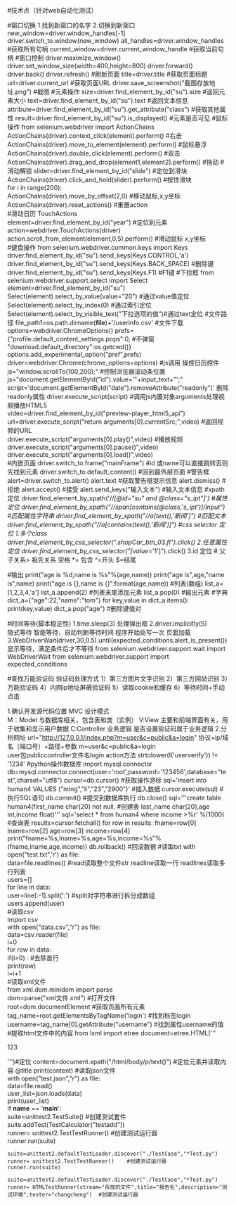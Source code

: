 #技术点（针对web自动化测试）

#窗口切换
1.找到新窗口的名字
2.切换到新窗口
new_window=driver.window_handles[-1]
driver.switch_to.window(new_window)
all_handles=driver.window_handles                #获取所有句柄
current_window=driver.current_window_handle      #获取当前句柄
#窗口控制
driver.maximize_window()
driver.set_window_size(width=400,height=800)
driver.forward()
driver.back()
driver.refresh()  #刷新页面
title=driver.title             #获取页面标题
url=driver.current_url         #获取页面URL
driver.save_screenshot("截图存放地址.png")    #截图
#元素操作
size=driver.find_element_by_id("su").size         #返回元素大小
text=driver.find_element_by_id("su").text         #返回文本信息
attribute=driver.find_element_by_id("su").get_attribute("class")  #获取其他属性
result=driver.find_element_by_id("su").is_displayed()        #元素是否可见
#鼠标操作
from selenium.webdriver import ActionChains
ActionChains(driver).context_click(element).perform()    #右击
ActionChains(driver).move_to_element(element).perform()  #鼠标悬浮
ActionChains(driver).double_click(element).perform()     #双击
ActionChains(driver).drag_and_drop(element1,element2).perform()    #拖动
#滑动解锁
slider=driver.find_element_by_id("slide")               #定位到滑块   
ActionChains(driver).click_and_hold(slider).perform()   #按住滑块    
for i in range(200):                                             
    ActionChains(driver).move_by_offset(2,0)       #移动鼠标,x,y坐标   
    ActionChains(driver).reset_actions()           #重置action     
#滑动日历  TouchActions                                                               
element=driver.find_element_by_id("year")          #定位到元素             
action=webdriver.TouchActions(driver)                                 
action.scroll_from_element(element,0,5).perform()  #滑动鼠标 x,y坐标        
#键盘操作
from selenium.webdriver.common.keys import Keys
driver.find_element_by_id("su").send_keys(Keys.CONTROL,'a')
driver.find_element_by_id("su").send_keys(Keys.BACK_SPACE)  #删除键
driver.find_element_by_id("su").send_keys(Keys.F1)          #F1键
#下拉框
from selenium.webdriver.support.select import Select
element=driver.find_element_by_id("su")
Select(element).select_by_value(value="20")           #通过value值定位
Select(element).select_by_index(0)                    #通过索引定位
Select(element).select_by_visible_text("下拉选项的值")#通过text定位
#文件路径
file_path1=os.path.dirname(__file__)+'/userinfo.csv'
#文件下载
options=webdriver.ChromeOptions()
prefs={"profile.default_content_settings.pops":0,  #不弹窗
       "download.default_directory":os.getcwd()} 
options.add_experimental_option("pref",prefs)
driver=webdriver.Chrome(chrome_options=options)
#js调用   操控日历控件
js="window.scrollTo(100,200);"   #控制浏览器滚动条位置
js="document.getElementById("id").value='"+input_text+"';"
script='document.getElementById("date").removeAttribute("readonly")'  删除readonly属性
driver.execute_script(script)
#调用js内置对象arguments处理视频播放HTML5                                                    
video=driver.find_element_by_id("preview-player_html5_api")                      
url=driver.execute_script("return arguments[0].currentSrc;",video) #返回视频的URL     
driver.execute_script("arguments[0].play()",video)                #播放视频          
driver.execute_script("arguments[0].pause()",video)                              
driver.execute_script("arguments[0].load()",video)                               
#内嵌页面
driver.switch_to.frame("mainFrame")    #id 或name可以直接跳转否则先找到元素
driver.switch_to.default_content()     #回到最外层页面
#警告框
alert=driver.switch_to.alert()
alert.text                  #获取警告框提示信息
alert.dismiss()             #拒绝
alert.accept()              #接受
alert.send_keys("输入文本") #输入文本信息
#xpath定位
driver.find_element_by_xpath('//*[@id="su" and @class="s_ipt"]') #属性定位
driver.find_element_by_xpath("//span[contains(@class,'s_ipt')]/input") #匹配属性字符串
driver.find_element_by_xpath("//a[text(),'新闻']")             #匹配文本
driver.find_element_by_xpath("//a[contains(text(),'新闻')]")
#css selector 定位
1.多个class  driver.find_element_by_css_selector(".shopCar_btn_03.fl").click()
2.任意属性定位 driver.find_element_by_css_selector("[value*='1']").click() 
3.id 定位  #   父子关系>  祖先关系  空格  *= 包含 ^=开头 $=结尾

#输出
print("age is %d,name is %s"%(age,name))
print("age is",age,"name is",name)
print("age is {},name is {}".format(age,name))
#列表(数组)
list_a=[1,2,3,4,'a']
list_a.append(2)   #列表末尾添加元素
list_a.pop(0)      #输出元素
#字典
dict_a={"age":22,"name":"tom"}
for key,value in dict_a.items():
    print(key,value)
dict_a.pop("age")  #删除键值对

#时间等待(脚本稳定性)
1.time.sleep(3)          处理弹出框
2.driver.implicitly(5)   
隐式等待  智能等待，自动判断等待时间 程序开始处写一次 页面加载
3.WebDriverWait(driver,30,0.5).until(expected_conditions.alert_is_present()) 
显示等待，满足条件后才不等待
  from selenium.webdriver.support.wait import WebDriverWait
  from selenium.webdriver.support import expected_conditions
 
 #查找万能验证码
验证码处理方式
1）第三方图片文字识别
2）第三方网站识别
3）万能验证码
4）内网ip地址屏蔽验证码
5）读取cookie和缓存
6）等待时间+手动点击

1.确认开发源代码位置            MVC 设计模式  
M：Model 与数据库相关，包含表和类（实例）
V:View  主要和前端界面有关，用于收集和显示用户数据
C:Controller   业务逻辑
是否设置验证码属于业务逻辑
2.分析网址 
url="http://127.0.0.1/index.php?m=user&c=public&a=login"
协议+ip/域名（端口号）+路径+参数
m=user&c=public&a=login  
user包publiccontroller文件名login action方法
strtolower(I('userverify')) != '1234'
#python操作数据库
import mysql.connector
db=mysql.connector.connect(user='root',password='123456',database="test",charset="utf8")
cursor=db.cursor() #获取操作游标
sql='insert  into human4 VALUES ("ming","li","23","2900")'  #插入数据
cursor.execute(sql)  #执行SQL语句
db.commit()  #提交到数据库执行
db.close() 
sql='''create table human4(first_name char(20) not null,  #创建表
last_name char(20),age int,income float)'''
sql='select * from human4 where income >%r' %(1000)  #查询表
results=cursor.fetchall()
for row in results:
    fname=row[0]
    lname=row[2]
    age=row[3]
    income=row[4]
    print("fname=%s,lname=%s,age=%s,income=%s"%(fname,lname,age,income))
db.rollback()  #回滚数据
#读取txt
with open("test.txt",'r') as file:                                                                     
    data=file.readlines()       #read读取整个文件str readline读取一行 readlines读取多行列表                                                                                                       
    users=[]                                                                                           
    for line in data:                                                                                  
        user=line[:-1].split(':')    #split对字符串进行拆分成数组                                                 
        users.append(user)    
#读取csv                                                                         
import csv                                                       
with open("data.csv","r") as file:                               
    data=csv.reader(file)                                        
    i=0                                                          
    for row in data:                                             
        if(i>0) :              #去除首行                             
            print(row)                                           
        i=i+1                                                    
#读取xml文件                                                          
from xml.dom.minidom import parse                                 
dom=parse("xml文件.xml")    #打开文件                                   
root=dom.documentElement     #获取页面所有元素                            
tag_name=root.getElementsByTagName('login')      #找到标签login       
username=tag_name[0].getAttribute("username")    #找到属性username的值 
#提取html文件中的内容
from lxml import etree
document=etree.HTML('''<html lang="en"><body><p>123</p></body></html>''')#定位
content=document.xpath("/html/body/p/text()")    #定位元素并读取内容  @title
print(content) 
#读取json文件                                                 
with open("test.json","r") as file:                       
    data=file.read()                                      
user_list=json.loads(data)                                
print(user_list)       
if __name__ == '__main__':                                                                                     
    suite=unittest2.TestSuite()            #创建测试套件                                                             
    suite.addTest(TestCalculator("testadd"))                                                                   
    runner= unittest2.TextTestRunner()    #创建测试运行器                                                             
    runner.run(suite)                                                                                          
                                                                                                               
    suite=unittest2.defaultTestLoader.discover("./TestCase","*Test.py")                                        
    runner= unittest2.TextTestRunner()    #创建测试运行器                                                             
    runner.run(suite)                                                                                          
                                                                                                               
    suite=unittest2.defaultTestLoader.discover("./TestCase","*Test.py")                                        
    runner= HTMLTestRunner(stream="存放的文件",title="报告名",description="测试环境",tester="changcheng")  #创建测试运行器                                                                                                                     
                                   
         